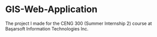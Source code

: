 # GIS-Web-Application
The project I made for the CENG 300 (Summer Internship 2) course at Başarsoft Information Technologies Inc.
